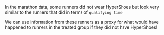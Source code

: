 In the marathon data, some runners did not wear HyperShoes but look very similar to the runners that did in terms of `qualifying time`! 

We can use information from these runners as a proxy for what would have happened to runners in the treated group if they did not have HyperShoes!

